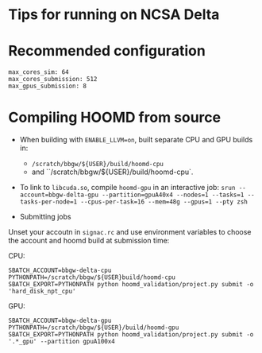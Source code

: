 # Tips for running on NCSA Delta

# Recommended configuration

```
max_cores_sim: 64
max_cores_submission: 512
max_gpus_submission: 8
```

# Compiling HOOMD from source

* When building with `ENABLE_LLVM=on`, built separate CPU and GPU builds in:
  * `/scratch/bbgw/${USER}/build/hoomd-cpu`
  * and ``/scratch/bbgw/${USER}/build/hoomd-cpu`.
* To link to `libcuda.so`, compile `hoomd-gpu` in an interactive job:
  `srun --account=bbgw-delta-gpu --partition=gpuA40x4 --nodes=1 --tasks=1 --tasks-per-node=1 --cpus-per-task=16 --mem=48g --gpus=1 --pty zsh`

* Submitting jobs

Unset your accoutn in `signac.rc` and use environment variables to choose the account and
hoomd build at submission time:

CPU:
```
SBATCH_ACCOUNT=bbgw-delta-cpu PYTHONPATH=/scratch/bbgw/${USER}build/hoomd-cpu SBATCH_EXPORT=PYTHONPATH python hoomd_validation/project.py submit -o 'hard_disk_npt_cpu'
```

GPU:
```
SBATCH_ACCOUNT=bbgw-delta-gpu PYTHONPATH=/scratch/bbgw/${USER}/build/hoomd-gpu SBATCH_EXPORT=PYTHONPATH python hoomd_validation/project.py submit -o '.*_gpu' --partition gpuA100x4
```
